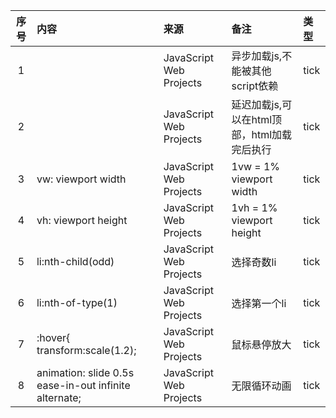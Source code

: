 | 序号  | 内容                                                    | 来源                      | 备注                           | 类型   |
|:---:|:------------------------------------------------------|:------------------------|:-----------------------------|:-----|
|1| <script async src="..."></script>                     | JavaScript Web Projects | 异步加载js,不能被其他script依赖         | tick |
|2| <script defer src="..."></script>                     | JavaScript Web Projects | 延迟加载js,可以在html顶部，html加载完后执行 | tick |
|3| vw: viewport width                                    | JavaScript Web Projects | 1vw = 1% viewport width | tick |
|4| vh: viewport height                                   | JavaScript Web Projects | 1vh = 1% viewport height | tick |
|5| li:nth-child(odd)                                     | JavaScript Web Projects | 选择奇数li | tick |
|6| li:nth-of-type(1)                                     | JavaScript Web Projects | 选择第一个li | tick |
|7| :hover{ transform:scale(1.2);                         | JavaScript Web Projects | 鼠标悬停放大 | tick |
|8| animation: slide 0.5s ease-in-out infinite alternate; | JavaScript Web Projects | 无限循环动画 | tick |